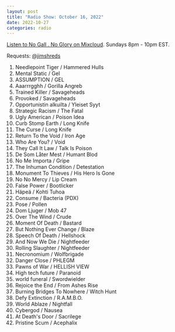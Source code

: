 ```yaml
---
layout: post
title: "Radio Show: October 16, 2022"
date: 2022-10-27
categories: radio
---
```


[Listen to No Gall . No Glory on Mixcloud](https://www.mixcloud.com/jimshreds/october-16-2022-no-gall-no-glory-wkdu-philadelphia-917fm/).
Sundays 8pm - 10pm EST.

Requests: [@jimshreds](https://twitter.com/jimshreds)

1. Needlepoint Tiger / Hammered Hulls
2. Mental Static / Gel
3. ASSUMPTION / GEL
4. Aaarrrgghh / Gorilla Angreb
5. Trained Killer / Savageheads
6. Provoked / Savageheads
7. Opportunistin alkuilta / Yleiset Syyt
8. Strategic Racism / The Fatal
9. Ugly American / Poison Idea
10. Curb Stomp Earth / Long Knife
11. The Curse / Long Knife
12. Return To the Void / Iron Age
13. Who Are You? / Void
14. They Call It Law / Talk Is Poison
15. De Som Låter Mest / Humant Blod
16. No Me Importa / Gripe
17. The Inhuman Condition / Detestation
18. Monument To Thieves / His Hero Is Gone
19. No No Mercy / Lip Cream
20. False Power / Bootlicker
21. Häpeä / Kohti Tuhoa
22. Consume / Bacteria (PDX)
23. Pose / Pollen
24. Dom Ljuger / Mob 47
25. Over The Wind / Crude
26. Moment Of Death / Bastard
27. But Nothing Ever Change / Blaze
28. Speech Of Death / Hellshock
29. And Now We Die / Nightfeeder
30. Rolling Slaughter / Nightfeeder
31. Necronomium / Wolfbrigade
32. Danger Close / PHLEGM
33. Pawns of War / HELLISH VIEW
34. High tech future / Paranoid
35. world funeral / Swordwielder
36. Rejoice the End / From Ashes Rise
37. Burning Bridges To Nowhere / Witch Hunt
38. Defy Extinction / R.A.M.B.O.
39. World Ablaze / Nightfall
40. Cybergod / Nausea
41. At Death's Door / Sacrilege
42. Pristine Scum / Acephalix
